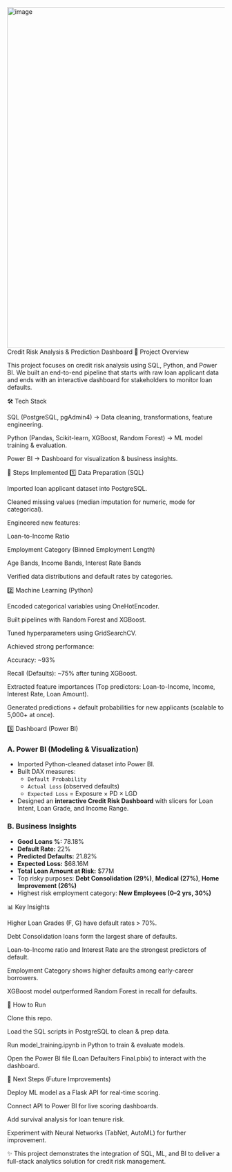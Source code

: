 <img width="1397" height="788" alt="image" src="https://github.com/user-attachments/assets/7c907871-c816-496a-9747-6851b3c385aa" />
Credit Risk Analysis & Prediction Dashboard
📌 Project Overview

This project focuses on credit risk analysis using SQL, Python, and Power BI.
We built an end-to-end pipeline that starts with raw loan applicant data and ends with an interactive dashboard for stakeholders to monitor loan defaults.

🛠️ Tech Stack

SQL (PostgreSQL, pgAdmin4) → Data cleaning, transformations, feature engineering.

Python (Pandas, Scikit-learn, XGBoost, Random Forest) → ML model training & evaluation.

Power BI → Dashboard for visualization & business insights.

🔑 Steps Implemented
1️⃣ Data Preparation (SQL)

Imported loan applicant dataset into PostgreSQL.

Cleaned missing values (median imputation for numeric, mode for categorical).

Engineered new features:

Loan-to-Income Ratio

Employment Category (Binned Employment Length)

Age Bands, Income Bands, Interest Rate Bands

Verified data distributions and default rates by categories.

2️⃣ Machine Learning (Python)

Encoded categorical variables using OneHotEncoder.

Built pipelines with Random Forest and XGBoost.

Tuned hyperparameters using GridSearchCV.

Achieved strong performance:

Accuracy: ~93%

Recall (Defaults): ~75% after tuning XGBoost.

Extracted feature importances (Top predictors: Loan-to-Income, Income, Interest Rate, Loan Amount).

Generated predictions + default probabilities for new applicants (scalable to 5,000+ at once).

3️⃣ Dashboard (Power BI)

### A. Power BI (Modeling & Visualization)
- Imported Python-cleaned dataset into Power BI.  
- Built DAX measures:  
  - `Default Probability`  
  - `Actual Loss` (observed defaults)  
  - `Expected Loss` = Exposure × PD × LGD  
- Designed an **interactive Credit Risk Dashboard** with slicers for Loan Intent, Loan Grade, and Income Range.

### B. Business Insights
- **Good Loans %:** 78.18%  
- **Default Rate:** 22%  
- **Predicted Defaults:** 21.82%  
- **Expected Loss:** $68.16M  
- **Total Loan Amount at Risk:** $77M  
- Top risky purposes: **Debt Consolidation (29%)**, **Medical (27%)**, **Home Improvement (26%)**  
- Highest risk employment category: **New Employees (0–2 yrs, 30%)**  


📊 Key Insights

Higher Loan Grades (F, G) have default rates > 70%.

Debt Consolidation loans form the largest share of defaults.

Loan-to-Income ratio and Interest Rate are the strongest predictors of default.

Employment Category shows higher defaults among early-career borrowers.

XGBoost model outperformed Random Forest in recall for defaults.

🚀 How to Run

Clone this repo.

Load the SQL scripts in PostgreSQL to clean & prep data.

Run model_training.ipynb in Python to train & evaluate models.

Open the Power BI file (Loan Defaulters Final.pbix) to interact with the dashboard.


📌 Next Steps (Future Improvements)

Deploy ML model as a Flask API for real-time scoring.

Connect API to Power BI for live scoring dashboards.

Add survival analysis for loan tenure risk.

Experiment with Neural Networks (TabNet, AutoML) for further improvement.

✨ This project demonstrates the integration of SQL, ML, and BI to deliver a full-stack analytics solution for credit risk management.
